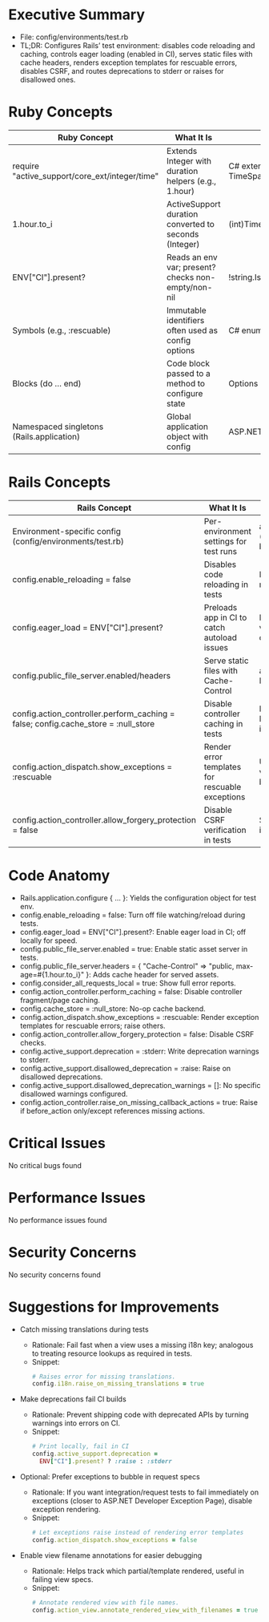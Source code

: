 # Executive Summary
- File: config/environments/test.rb
- TL;DR: Configures Rails’ test environment: disables code reloading and caching, controls eager loading (enabled in CI), serves static files with cache headers, renders exception templates for rescuable errors, disables CSRF, and routes deprecations to stderr or raises for disallowed ones.

# Ruby Concepts
| Ruby Concept | What It Is | C#/TS Analogy |
|---|---|---|
| require "active_support/core_ext/integer/time" | Extends Integer with duration helpers (e.g., 1.hour) | C# extension methods returning TimeSpan (e.g., TimeSpan.FromHours(1)) |
| 1.hour.to_i | ActiveSupport duration converted to seconds (Integer) | (int)TimeSpan.FromHours(1).TotalSeconds |
| ENV["CI"].present? | Reads an env var; present? checks non-empty/non-nil | !string.IsNullOrWhiteSpace(Environment.GetEnvironmentVariable("CI")) |
| Symbols (e.g., :rescuable) | Immutable identifiers often used as config options | C# enum values or nameof constants |
| Blocks (do … end) | Code block passed to a method to configure state | Options pattern: services.Configure<TOptions>(opts => { … }) |
| Namespaced singletons (Rails.application) | Global application object with config | ASP.NET Core WebApplication (builder/app) singleton configuration |

# Rails Concepts
| Rails Concept | What It Is | ASP.NET/React Analogy |
|---|---|---|
| Environment-specific config (config/environments/test.rb) | Per-environment settings for test runs | appsettings.Test.json + if (env.IsEnvironment("Test")) branching in Program.cs |
| config.enable_reloading = false | Disables code reloading in tests | Disabling Hot Reload; no runtime recompilation |
| config.eager_load = ENV["CI"].present? | Preloads app in CI to catch autoload issues | Preloading/warmup; precompiled views or verifying DI registrations during CI |
| config.public_file_server.enabled/headers | Serve static files with Cache-Control | app.UseStaticFiles() with ResponseCaching headers |
| config.action_controller.perform_caching = false; config.cache_store = :null_store | Disable controller caching in tests | Not registering IDistributedCache/IMemoryCache in tests |
| config.action_dispatch.show_exceptions = :rescuable | Render error templates for rescuable exceptions | UseExceptionHandler middleware vs Developer Exception Page behavior |
| config.action_controller.allow_forgery_protection = false | Disable CSRF verification in tests | Skipping Antiforgery validation in integration tests |

# Code Anatomy
- Rails.application.configure { … }: Yields the configuration object for test env.
- config.enable_reloading = false: Turn off file watching/reload during tests.
- config.eager_load = ENV["CI"].present?: Enable eager load in CI; off locally for speed.
- config.public_file_server.enabled = true: Enable static asset server in tests.
- config.public_file_server.headers = { "Cache-Control" => "public, max-age=#{1.hour.to_i}" }: Adds cache header for served assets.
- config.consider_all_requests_local = true: Show full error reports.
- config.action_controller.perform_caching = false: Disable controller fragment/page caching.
- config.cache_store = :null_store: No-op cache backend.
- config.action_dispatch.show_exceptions = :rescuable: Render exception templates for rescuable errors; raise others.
- config.action_controller.allow_forgery_protection = false: Disable CSRF checks.
- config.active_support.deprecation = :stderr: Write deprecation warnings to stderr.
- config.active_support.disallowed_deprecation = :raise: Raise on disallowed deprecations.
- config.active_support.disallowed_deprecation_warnings = []: No specific disallowed warnings configured.
- config.action_controller.raise_on_missing_callback_actions = true: Raise if before_action only/except references missing actions.

# Critical Issues
No critical bugs found

# Performance Issues
No performance issues found

# Security Concerns
No security concerns found

# Suggestions for Improvements
- Catch missing translations during tests
  - Rationale: Fail fast when a view uses a missing i18n key; analogous to treating resource lookups as required in tests.
  - Snippet:
    ```ruby
    # Raises error for missing translations.
    config.i18n.raise_on_missing_translations = true
    ```

- Make deprecations fail CI builds
  - Rationale: Prevent shipping code with deprecated APIs by turning warnings into errors on CI.
  - Snippet:
    ```ruby
    # Print locally, fail in CI
    config.active_support.deprecation =
      ENV["CI"].present? ? :raise : :stderr
    ```

- Optional: Prefer exceptions to bubble in request specs
  - Rationale: If you want integration/request tests to fail immediately on exceptions (closer to ASP.NET Developer Exception Page), disable exception rendering.
  - Snippet:
    ```ruby
    # Let exceptions raise instead of rendering error templates
    config.action_dispatch.show_exceptions = false
    ```

- Enable view filename annotations for easier debugging
  - Rationale: Helps track which partial/template rendered, useful in failing view specs.
  - Snippet:
    ```ruby
    # Annotate rendered view with file names.
    config.action_view.annotate_rendered_view_with_filenames = true
    ```